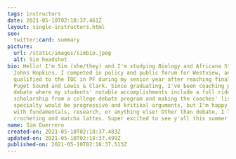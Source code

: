 ```yaml
---
tags: instructors
date: 2021-05-10T02:18:37.461Z
layout: single-instructors.html
seo:
  twitter:card: summary
picture:
  url: /static/images/simbio.jpeg
  alt: Sim headshot
bio: Hello! I'm Sim (she/they) and I'm studying Biology and Africana Studies at
  Johns Hopkins. I competed in policy and public forum for Westview, and I
  qualified to the TOC in PF during my senior year after reaching finals of
  Puget Sound and Lewis & Clark. Since graduating, I've been coaching policy
  debate where my students' notable accomplishments include a full ride
  scholarship from a college debate program and making the coaches' list. My
  specialty would be progressive and kritikal arguments, but I'm happy to help
  with fundamentals, research, or anything else! Other than debate, I like
  crocheting and matcha lattes. Super excited to see y'all this summer!
name: Sim Guerrero
created-on: 2021-05-10T02:18:37.483Z
updated-on: 2021-05-10T02:18:37.499Z
published-on: 2021-05-10T02:18:37.513Z
---
```

